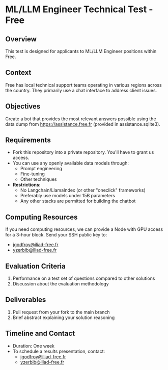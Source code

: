 # ML/LLM Engineer Technical Test - Free

## Overview
This test is designed for applicants to ML/LLM Engineer positions within Free.

## Context
Free has local technical support teams operating in various regions across the country. They primarily use a chat interface to address client issues.

## Objectives
Create a bot that provides the most relevant answers possible using the data dump from https://assistance.free.fr (provided in assistance.sqlite3).

## Requirements

- Fork this repository into a private repository. You'll have to grant us access.
- You can use any openly available data models through:
  - Prompt engineering
  - Fine-tuning
  - Other techniques
- **Restrictions:**
  - No Langchain/LlamaIndex (or other "oneclick" frameworks)
  - Preferably use models under 15B parameters
  - Any other stacks are permitted for building the chatbot

## Computing Resources
If you need computing resources, we can provide a Node with GPU access for a 3-hour block. Send your SSH public key to:
- jgodfroy@iliad-free.fr
- yzerbib@iliad-free.fr

## Evaluation Criteria
1. Performance on a test set of questions compared to other solutions
2. Discussion about the evaluation methodology

## Deliverables
1. Pull request from your fork to the main branch
2. Brief abstract explaining your solution reasoning

## Timeline and Contact
- Duration: One week
- To schedule a results presentation, contact:
  - jgodfroy@iliad-free.fr
  - yzerbib@iliad-free.fr
